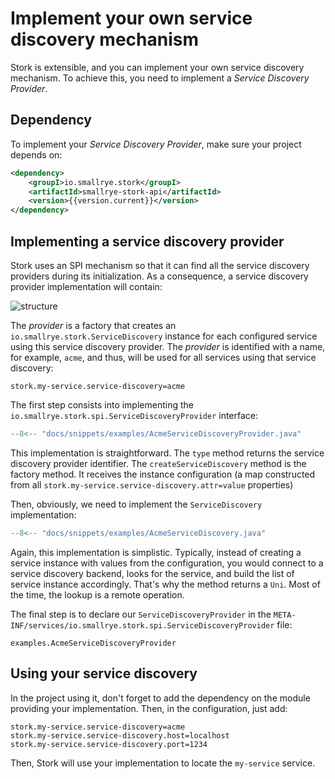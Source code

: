 # Implement your own service discovery mechanism

Stork is extensible, and you can implement your own service discovery mechanism.
To achieve this, you need to implement a _Service Discovery Provider_.

## Dependency

To implement your _Service Discovery Provider_, make sure your project depends on:

```xml
<dependency>
    <groupI>io.smallrye.stork</groupI>
    <artifactId>smallrye-stork-api</artifactId>
    <version>{{version.current}}</version>
</dependency>
```

## Implementing a service discovery provider

Stork uses an SPI mechanism so that it can find all the service discovery providers during its initialization.
As a consequence, a service discovery provider implementation will contain:

![structure](target/service-discovery-provider-structure.png)

The _provider_ is a factory that creates an `io.smallrye.stork.ServiceDiscovery` instance for each configured service using this service discovery provider.
The _provider_ is identified with a name, for example, `acme`, and thus, will be used for all services using that service discovery:

```properties
stork.my-service.service-discovery=acme
```

The first step consists into implementing the `io.smallrye.stork.spi.ServiceDiscoveryProvider` interface:

```java linenums="1"
--8<-- "docs/snippets/examples/AcmeServiceDiscoveryProvider.java"
```

This implementation is straightforward.
The `type` method returns the service discovery provider identifier.
The `createServiceDiscovery` method is the factory method.
It receives the instance configuration (a map constructed from all `stork.my-service.service-discovery.attr=value` properties)

Then, obviously, we need to implement the `ServiceDiscovery` implementation:

```java linenums="1"
--8<-- "docs/snippets/examples/AcmeServiceDiscovery.java"
```

Again, this implementation is simplistic.
Typically, instead of creating a service instance with values from the configuration, you would connect to a service discovery backend, looks for the service, and build the list of service instance accordingly.
That's why the method returns a `Uni`.
Most of the time, the lookup is a remote operation.

The final step is to declare our `ServiceDiscoveryProvider` in the `META-INF/services/io.smallrye.stork.spi.ServiceDiscoveryProvider` file:

```text
examples.AcmeServiceDiscoveryProvider
```

## Using your service discovery

In the project using it, don't forget to add the dependency on the module providing your implementation.
Then, in the configuration, just add:

```properties
stork.my-service.service-discovery=acme
stork.my-service.service-discovery.host=localhost
stork.my-service.service-discovery.port=1234
```

Then, Stork will use your implementation to locate the `my-service` service.